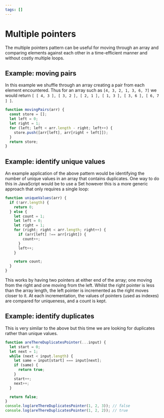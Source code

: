 ```yaml
---
tags: []
---
```


# Multiple pointers

The multiple pointers pattern can be useful for moving through an array and
comparing elements against each other in a time-efficient manner and without
costly multiple loops.

## Example: moving pairs

In this example we shuffle through an array creating a pair from each element
encountered. Thus for an array such as `[4, 3, 2, 1, 3, 6, 7]` we would return
`[ [ 4, 3 ], [ 3, 2 ], [ 2, 1 ], [ 1, 3 ], [ 3, 6 ], [ 6, 7 ] ]`.

```js
function movingPairs(arr) {
  const store = [];
  let left = 0;
  let right = 1;
  for (left; left < arr.length - right; left++) {
    store.push([arr[left], arr[right + left]]);
  }
  return store;
}
```

## Example: identify unique values

An example application of the above pattern would be identifying the number of
unique values in an array that contains duplicates. One way to do this in
JavaScript would be to use a Set however this is a more generic approach that
only requires a single loop:

```js
function uniqueValues(arr) {
  if (!arr.length) {
    return 0;
  } else {
    let count = 1;
    let left = 0;
    let right = 1;
    for (right; right < arr.length; right++) {
      if (arr[left] !== arr[right]) {
        count++;
      }
      left++;
    }

    return count;
  }
}
```

This works by having two pointers at either end of the array; one moving from
the right and one moving from the left. Whilst the right pointer is less than
the array length, the left pointer is incremented as the right moves closer to
it. At each incrementation, the values of pointers (used as indexes) are
compared for uniqueness, and a count is kept.

## Example: identify duplicates

This is very similar to the above but this time we are looking for duplicates
rather than unique values.

```js
function areThereDuplicatesPointer(...input) {
  let start = 0;
  let next = 1;
  while (next < input.length) {
    let same = input[start] === input[next];
    if (same) {
      return true;
    }
    start++;
    next++;
  }

  return false;
}
console.log(areThereDuplicatesPointer(1, 2, 3)); // false
console.log(areThereDuplicatesPointer(1, 2, 2)); // true
```
